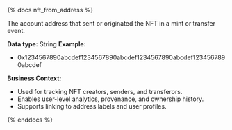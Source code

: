 {% docs nft_from_address %}

The account address that sent or originated the NFT in a mint or transfer event.

**Data type:** String
**Example:**
- 0x1234567890abcdef1234567890abcdef1234567890abcdef1234567890abcdef

**Business Context:**
- Used for tracking NFT creators, senders, and transferors.
- Enables user-level analytics, provenance, and ownership history.
- Supports linking to address labels and user profiles.

{% enddocs %}